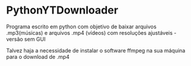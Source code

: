 # PythonYTDownloader
Programa escrito em python com objetivo de baixar arquivos .mp3(músicas) e arquivos .mp4 (vídeos) com resoluções ajustáveis - versão sem GUI

Talvez haja a necessidade de instalar o software ffmpeg na sua máquina para o download de .mp4
